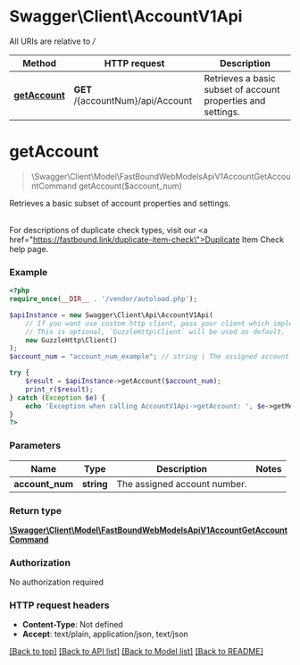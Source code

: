 # Swagger\Client\AccountV1Api

All URIs are relative to */*

Method | HTTP request | Description
------------- | ------------- | -------------
[**getAccount**](AccountV1Api.md#getaccount) | **GET** /{accountNum}/api/Account | Retrieves a basic subset of account properties and settings.

# **getAccount**
> \Swagger\Client\Model\FastBoundWebModelsApiV1AccountGetAccountCommand getAccount($account_num)

Retrieves a basic subset of account properties and settings.

<br>For descriptions of duplicate check types, visit our <a href=\"https://fastbound.link/duplicate-item-check\">Duplicate Item Check</a> help page.

### Example
```php
<?php
require_once(__DIR__ . '/vendor/autoload.php');

$apiInstance = new Swagger\Client\Api\AccountV1Api(
    // If you want use custom http client, pass your client which implements `GuzzleHttp\ClientInterface`.
    // This is optional, `GuzzleHttp\Client` will be used as default.
    new GuzzleHttp\Client()
);
$account_num = "account_num_example"; // string | The assigned account number.

try {
    $result = $apiInstance->getAccount($account_num);
    print_r($result);
} catch (Exception $e) {
    echo 'Exception when calling AccountV1Api->getAccount: ', $e->getMessage(), PHP_EOL;
}
?>
```

### Parameters

Name | Type | Description  | Notes
------------- | ------------- | ------------- | -------------
 **account_num** | **string**| The assigned account number. |

### Return type

[**\Swagger\Client\Model\FastBoundWebModelsApiV1AccountGetAccountCommand**](../Model/FastBoundWebModelsApiV1AccountGetAccountCommand.md)

### Authorization

No authorization required

### HTTP request headers

 - **Content-Type**: Not defined
 - **Accept**: text/plain, application/json, text/json

[[Back to top]](#) [[Back to API list]](../../README.md#documentation-for-api-endpoints) [[Back to Model list]](../../README.md#documentation-for-models) [[Back to README]](../../README.md)

